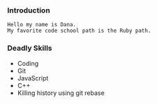 ### Introduction

    Hello my name is Dana.
    My favorite code school path is the Ruby path.

### Deadly Skills

* Coding
* Git
* JavaScript
* C++
* Killing history using git rebase

